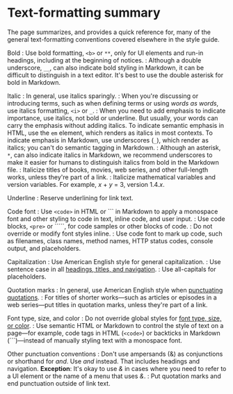 # Text-formatting summary  

The page summarizes, and provides a quick reference for, many of the general text-formatting
conventions covered elsewhere in the style guide.

Bold
:   Use bold formatting, `<b>` or `**`, only for
    UI elements and
    run-in headings, including at the beginning of
    notices.
:   Although a double underscore, `__`, can also indicate bold styling in Markdown, it
    can be difficult to distinguish in a text editor. It's best to use the double asterisk for bold in
    Markdown.

Italic
:   In general, use italics sparingly.
:   When you're discussing or introducing terms, such as when defining terms or using
    *words as words*, use italics formatting, `<i>` or `_`.
:   When you need to add emphasis to indicate importance, use italics, not bold or underline. But
    usually, your words can carry the emphasis without adding italics. To indicate
    semantic emphasis in HTML, use the `em` element,
    which renders as italics in most contexts. To indicate emphasis in Markdown, use underscores
    (`_`), which render as italics; you can't do semantic tagging in Markdown.
:   Although an asterisk, `*`, can also indicate italics in Markdown, we recommend
    underscores to make it easier for humans to distinguish italics from bold in the Markdown file.
:   Italicize titles of books, movies, web series, and other full-length works, unless they're part
    of a link.
:   Italicize mathematical variables and version variables. For example, *x* + *y* = 3,
    version 1.4.*x*.

Underline
:   Reserve underlining for link text.

Code font
:   Use `<code>` in HTML or ``` in Markdown to apply a monospace font
    and other styling to code in text, inline code, and user
    input.
:   Use code blocks, `<pre>` or `````, for
    code samples or other blocks of code.
:   Do not override or modify font styles inline.
:   Use code font to mark up code, such as filenames, class names, method names, HTTP status codes,
    console output, and placeholders. 

Capitalization
:   Use American English style for
    general capitalization.
:   Use sentence case in all [headings,
    titles, and navigation](/style/capitalization#capitalization-in-titles-and-headings).
:   Use all-capitals for placeholders.

Quotation marks
:   In general, use American English style when [punctuating
    quotations](/style/quotation-marks).
:   For titles of shorter works—such as articles or episodes in a web series—put titles in quotation marks, unless
    they're part of a link.

Font type, size, and color
:   Do not override global styles for [font type, size, or
    color](/style/fonts).
:   Use semantic HTML or Markdown to
    control the style of text on a page—for example, code tags in HTML (`<code>`)
    or backticks in Markdown (```)—instead of manually styling text with a monospace
    font.

Other punctuation conventions
:   Don't use ampersands (&) as conjunctions or
    shorthand for *and*. Use *and* instead. That includes headings and navigation.
    **Exception**: It's okay to use *&* in cases where you need to refer to a UI
    element or the name of a menu that uses *&*.
:   Put quotation marks and end punctuation outside of link text.